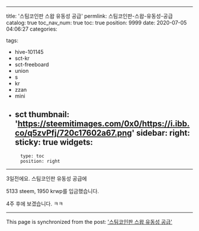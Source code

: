 
---
title: '스팀코인판 스왑 유동성 공급'
permlink: 스팀코인판-스왑-유동성-공급
catalog: true
toc_nav_num: true
toc: true
position: 9999
date: 2020-07-05 04:06:27
categories:

tags:
- hive-101145
- sct-kr
- sct-freeboard
- union
- s
- kr
- zzan
- mini
- sct
thumbnail: 'https://steemitimages.com/0x0/https://i.ibb.co/q5zvPfj/720c17602a67.png'
sidebar:
    right:
        sticky: true
widgets:
    -
        type: toc
        position: right
---


3일전에요. 스팀코인판 유동성 공급에

5133 steem, 1950 krwp를 입금했습니다.

4주 후에 보겠습니다. ㅋㅋ

- - -

This page is synchronized from the post: ['스팀코인판 스왑 유동성 공급'](https://steempeak.com/@jacobyu/2pjleo)
